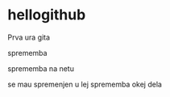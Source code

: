 # hellogithub
Prva ura gita

sprememba

sprememba na netu


se mau spremenjen
u lej sprememba
okej dela